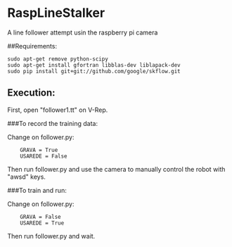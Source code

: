 # RaspLineStalker
A line follower attempt usin the raspberry pi camera


##Requirements:

    sudo apt-get remove python-scipy
    sudo apt-get install gfortran libblas-dev liblapack-dev
    sudo pip install git+git://github.com/google/skflow.git

## Execution:

First, open "follower1.tt" on V-Rep.

###To record the training data:

Change on follower.py:
    
        GRAVA = True
        USAREDE = False

Then run follower.py and use the camera to manually control the robot with "awsd" keys.

###To train and run:


Change on follower.py:
    
        GRAVA = False
        USAREDE = True

Then run follower.py and wait.
